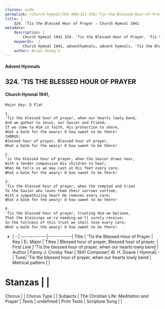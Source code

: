 ```yaml
---
classes: wide
permalink: /church-hymnal/301-400/321-330/'Tis-the-Blessed-Hour-of-Prayer/
title: |
    324. 'Tis the Blessed Hour of Prayer - Church Hymnal 1941
metadata:
    description: |
        Church Hymnal 1941 324. 'Tis the Blessed Hour of Prayer. 'Tis the blessed hour of prayer, when our hearts lowly bend, And we gather to Jesus, our Savior and Friend; If we come to Him in faith, His protection to share, What a balm for the weary! O how sweet to be there! CHORUS: Blessed hour of prayer, Blessed hour of prayer, What a balm for the weary! O how sweet to be there! 
    keywords:  |
        Church Hymnal 1941, adventhymnals, advent hymnals, 'Tis the Blessed Hour of Prayer, 'Tis the blessed hour of prayer, when our hearts lowly bend. Blessed hour of prayer, Blessed hour of prayer,
    author: Brian Onang'o
---
```


#### Advent Hymnals
## 324. 'TIS THE BLESSED HOUR OF PRAYER
####  Church Hymnal 1941,

```txt
Major Key: D Flat

1.
'Tis the blessed hour of prayer, when our hearts lowly bend,
And we gather to Jesus, our Savior and Friend;
If we come to Him in faith, His protection to share,
What a balm for the weary! O how sweet to be there!
CHORUS:
Blessed hour of prayer, Blessed hour of prayer,
What a balm for the weary! O how sweet to be there!

2.
'is the blessed hour of prayer, when the Savior draws near,
With a tender compassion His children to hear;
When He tells us we may cast at His feet every care,
What a balm for the weary! O how sweet to be there!

3.
'Tis the blessed hour of prayer, when the tempted and tried
To the Savior who loves them their sorrows confide;
With a sympathizing heart He removes every care;
What a balm for the weary! O how sweet to be there!

4.
'Tis the blessed hour of prayer, trusting Him we believe,
That the blessings we're needing we'll surely receive;
In the fullness of this trust we shall lose every care;
What a balm for the weary! O how sweet to be there!

```

- |   -  |
-------------|------------|
Title | 'Tis the Blessed Hour of Prayer |
Key | E♭ Major |
Titles | Blessed hour of prayer, Blessed hour of prayer, |
First Line | 'Tis the blessed hour of prayer, when our hearts lowly bend |
Author | Fanny J. Crosby
Year | 1941
Composer| W. H. Doane |
Hymnal|  - |
Tune| 'Tis the blessed hour of prayer, when our hearts lowly bend |
Metrical pattern | |
# Stanzas |  |
Chorus |  |
Chorus Type |  |
Subjects | The Christian Life: Meditation and Prayer |
Texts | undefined |
Print Texts | 
Scripture Song |  |
    
